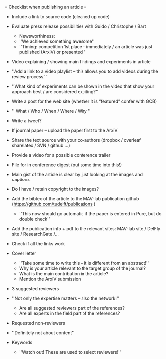 = Checklist when publishing an article =

 * Include a link to source code (cleaned up code)

 * Evaluate press release possibilities with Guido / Christophe / Bart
   * Newsworthiness: 
    * ''We achieved something awesome''
    * ''Timing: competition 1st place - immediately / an article was just published (ArxiV) or presented''
 *  Video explaining / showing main findings and experiments in article 

   * ''Add a link to a video playlist – this allows you to add videos during the review process.''
   * ''What kind of experiments can be shown in the video that show your approach best / are considered exciting?''
 *  Write a post for the web site (whether it is “featured” confer with GCB)
   * '' What / Who / When / Where / Why ''

 *  Write a tweet?

 * If journal paper – upload the paper first to the ArxiV

 *  Share the text source with your co-authors (dropbox / overleaf sharelatex / SVN / github …)

 *  Provide a video for a possible conference trailer

 *  File for in conference digest (put some time into this!)

 * Main gist of the article is clear by just looking at the images and captions

 * Do I have / retain copyright to the images? 

 * Add the bibtex of the article to the MAV-lab publication github (https://github.com/tudelft/publications )
   * ''This now should go automatic if the paper is entered in Pure, but do double check''

 * Add the publication info + pdf to the relevant sites: MAV-lab site / DelFly site / ResearchGate /…

 * Check if all the links work

 * Cover letter
   * ''Take some time to write this – it is different from an abstract!''
    * Why is your article relevant to the target group of the journal?
    * What is the main contribution in the article?
    * Mention the ArxiV submission

 *  3 suggested reviewers
   * ''Not only the expertise matters – also the network!''
     * Are all suggested reviewers part of the references?
     * Are all experts in the field part of the references?

 *  Requested non-reviewers
   * ''Definitely not about content''

 * Keywords
   * ''Watch out! These are used to select reviewers!''
